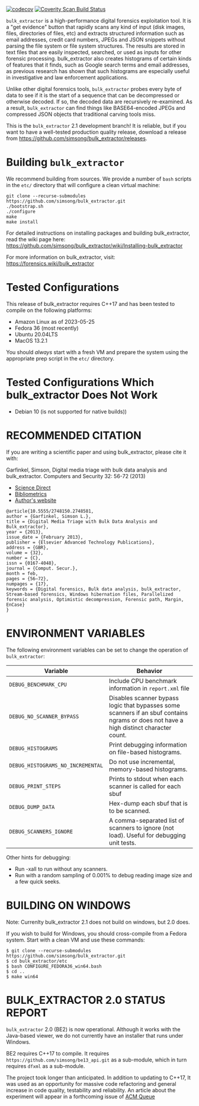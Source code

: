 [![codecov](https://codecov.io/gh/simsong/bulk_extractor/branch/main/graph/badge.svg?token=3w691sdgLu)](https://codecov.io/gh/simsong/bulk_extractor)
<a href="https://scan.coverity.com/projects/simsong-bulk_extractor">
  <img alt="Coverity Scan Build Status" src="https://scan.coverity.com/projects/29726/badge.svg"/></a>

`bulk_extractor` is a high-performance digital forensics exploitation
tool.  It is a "get evidence" button that rapidly scans any kind of
input (disk images, files, directories of files, etc) and extracts
structured information such as email addresses, credit card numbers,
JPEGs and JSON snippets without parsing the file system or file system
structures. The results are stored in text files that are easily
inspected, searched, or used as inputs for other forensic
processing. bulk_extractor also creates histograms of certain kinds of
features that it finds, such as Google search terms and email
addresses, as previous research has shown that such histograms are
especially useful in investigative and law enforcement applications.

Unlike other digital forensics tools, `bulk_extractor` probes every byte of data to see if it is the start of a
sequence that can be decompressed or otherwise decoded. If so, the
decoded data are recursively re-examined. As a result, `bulk_extractor` can find things like BASE64-encoded JPEGs and
compressed JSON objects that traditional carving tools miss.

This is the `bulk_extractor` 2.1 development branch! It is reliable, but if you want to have a well-tested production quality release, download a release from https://github.com/simsong/bulk_extractor/releases.

Building `bulk_extractor`
=========================
We recommend building from sources. We provide a number of `bash` scripts in the `etc/` directory that will configure a clean virtual machine:

```
git clone --recurse-submodules https://github.com/simsong/bulk_extractor.git
./bootstrap.sh
./configure
make
make install
```

For detailed instructions on installing packages and building bulk_extractor, read the wiki page here:
https://github.com/simsong/bulk_extractor/wiki/Installing-bulk_extractor

For more information on bulk_extractor, visit: https://forensics.wiki/bulk_extractor

Tested Configurations
=====================
This release of bulk_extractor requires C++17 and has been tested to compile on the following platforms:

* Amazon Linux as of 2023-05-25
* Fedora 36 (most recently)
* Ubuntu 20.04LTS
* MacOS 13.2.1

You should *always* start with a fresh VM and prepare the system using the appropriate prep script in the `etc/` directory.

Tested Configurations Which bulk_extractor Does Not Work
========================================================
* Debian 10 (is not supported for native builds))

RECOMMENDED CITATION
====================
If you are writing a scientific paper and using bulk_extractor, please cite it with:

Garfinkel, Simson, Digital media triage with bulk data analysis and bulk_extractor. Computers and Security 32: 56-72 (2013)
* [Science Direct](https://www.sciencedirect.com/science/article/pii/S0167404812001472)
* [Bibliometrics](https://plu.mx/plum/a/?doi=10.1016/j.cose.2012.09.011&theme=plum-sciencedirect-theme&hideUsage=true)
* [Author's website](https://simson.net/clips/academic/2013.COSE.bulk_extractor.pdf)
```
@article{10.5555/2748150.2748581,
author = {Garfinkel, Simson L.},
title = {Digital Media Triage with Bulk Data Analysis and Bulk_extractor},
year = {2013},
issue_date = {February 2013},
publisher = {Elsevier Advanced Technology Publications},
address = {GBR},
volume = {32},
number = {C},
issn = {0167-4048},
journal = {Comput. Secur.},
month = feb,
pages = {56–72},
numpages = {17},
keywords = {Digital forensics, Bulk data analysis, bulk_extractor, Stream-based forensics, Windows hibernation files, Parallelized forensic analysis, Optimistic decompression, Forensic path, Margin, EnCase}
}
```

ENVIRONMENT VARIABLES
=====================
The following environment variables can be set to change the operation of `bulk_extractor`:

|Variable|Behavior|
|--------|--------|
|`DEBUG_BENCHMARK_CPU`|Include CPU benchmark information in `report.xml` file|
|`DEBUG_NO_SCANNER_BYPASS`|Disables scanner bypass logic that bypasses some scanners if an sbuf contains ngrams or does not have a high distinct character count.|
|`DEBUG_HISTOGRAMS`|Print debugging information on file-based histograms.|
|`DEBUG_HISTOGRAMS_NO_INCREMENTAL`|Do not use incremental, memory-based histograms.|
|`DEBUG_PRINT_STEPS`|Prints to stdout when each scanner is called for each sbuf|
|`DEBUG_DUMP_DATA`|Hex-dump each sbuf that is to be scanned.|
|`DEBUG_SCANNERS_IGNORE`|A comma-separated list of scanners to ignore (not load). Useful for debugging unit tests.|

Other hints for debugging:

* Run -xall to run without any scanners.
* Run with a random sampling of 0.001% to debug reading image size and a few quick seeks.

BUILDING ON WINDOWS
===================
Note: Currenlty bulk_extractor 2.1 does not build on windows, but 2.0 does.

If you wish to build for Windows, you should cross-compile from a Fedora system. Start with a clean VM and use these commands:

```
$ git clone --recurse-submodules https://github.com/simsong/bulk_extractor.git
$ cd bulk_extractor/etc
$ bash CONFIGURE_FEDORA36_win64.bash
$ cd ..
$ make win64
```




BULK_EXTRACTOR 2.0 STATUS REPORT
================================
`bulk_extractor` 2.0 (BE2) is now operational. Although it works with the Java-based viewer, we do not currently have an installer that runs under Windows.

BE2  requires C++17 to compile. It requires `https://github.com/simsong/be13_api.git` as a sub-module, which in turn requires `dfxml` as a sub-module.

The project took longer than anticipated. In addition to updating to C++17, It was used as an opportunity for massive code refactoring and general increase in code quality, testability and reliability. An article about the experiment will appear in a forthcoming issue of [ACM Queue](https://queue.acm.org/)
